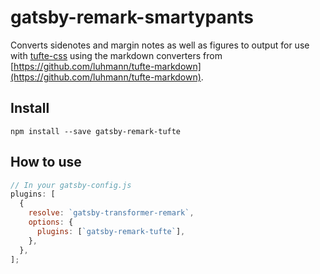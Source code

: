 # gatsby-remark-smartypants

Converts sidenotes and margin notes as well as figures to
output for use with [tufte-css](https://github.com/edwardtufte/tufte-css) using the markdown converters from [https://github.com/luhmann/tufte-markdown](https://github.com/luhmann/tufte-markdown).

## Install

`npm install --save gatsby-remark-tufte`

## How to use

```javascript
// In your gatsby-config.js
plugins: [
  {
    resolve: `gatsby-transformer-remark`,
    options: {
      plugins: [`gatsby-remark-tufte`],
    },
  },
];
```
